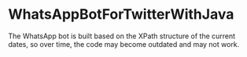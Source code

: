 # WhatsAppBotForTwitterWithJava
The WhatsApp bot is built based on the XPath structure of the current dates, so over time, the code may become outdated and may not work.

